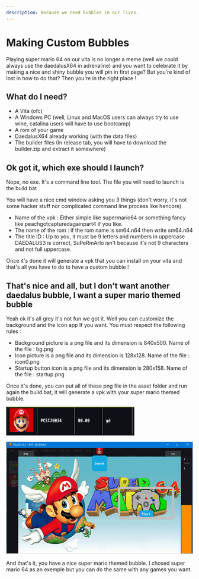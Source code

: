 ```yaml
---
description: Because we need bubbles in our lives.
---
```


# Making Custom Bubbles

Playing super mario 64 on our vita is no longer a meme \(well we could always use the daedalusX64 in adrenaline\) and you want to celebrate it by making a nice and shiny bubble you will pin in first page? But you're kind of lost in how to do that? Then you're in the right place !

## What do I need?

* A Vita \(ofc\)
* A Windows PC \(well, Linux and MacOS users can always try to use wine, catalina users will have to use bootcamp\)
* A rom of your game
* DaedalusX64 already working \(with the data files\)
* The builder files \(In release tab, you will have to download the builder.zip and extract it somewhere\)

## Ok got it, which exe should I launch?

Nope, no exe. It's a command line tool. The file you will need to launch is the build.bat

You will have a nice cmd window asking you 3 things \(don't worry, it's not some hacker stuff nor complicated command line process like hencore\)  


* Name of the vpk : Either simple like supermario64 or something fancy like peachgotcapturedagainpart4 if you like.
* The name of the rom : if the rom name is sm64.n64 then write sm64.n64
* The title ID : Up to you, it must be 9 letters and numbers in uppercase DAEDALUS3 is correct, SuPeRmArIo isn't because it's not 9 characters and not full uppercase.

Once it's done it will generate a vpk that you can install on your vita and that's all you have to do to have a custom bubble !  


## That's nice and all, but I don't want another daedalus bubble, I want a super mario themed bubble

Yeah ok it's all grey it's not fun we got it. Well you can customize the background and the icon app If you want. You must respect the following rules :

* Background picture is a png file and its dimension is 840x500. Name of the file : bg.png
* Icon picture is a png file and its dimension is 128x128. Name of the file : icon0.png
* Startup button icon is a png file and its dimension is 280x158. Name of the file : startup.png

Once it's done, you can put all of these png file in the asset folder and run again the build.bat, it will generate a vpk with your super mario themed bubble.

![Oh a Mario head](../.gitbook/assets/image.png)



![No vita? No problem, vita3K exist](../.gitbook/assets/image%20%283%29.png)

And that's it, you have a nice super mario themed bubble. I chosed super mario 64 as an exemple but you can do the same with any games you want.  
  


